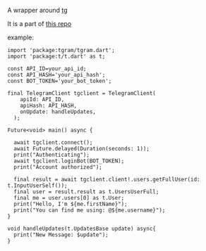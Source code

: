 A wrapper around [tg](https://github.com/telegramflutter/tg)

It is a part of [this repo](https://github.com/DeekshithSH/tg-dart-demo)

example:
```
import 'package:tgram/tgram.dart';
import 'package:t/t.dart' as t;

const API_ID=your_api_id;
const API_HASH='your_api_hash';
const BOT_TOKEN='your_bot_token';

final TelegramClient tgclient = TelegramClient(
    apiId: API_ID,
    apiHash: API_HASH,
    onUpdate: handleUpdates,
  );

Future<void> main() async {

  await tgclient.connect();
  await Future.delayed(Duration(seconds: 1));
  print("Authenticating");
  await tgclient.loginBot(BOT_TOKEN);
  print("Account authorized");

  final result = await tgclient.client!.users.getFullUser(id: t.InputUserSelf());
  final user = result.result as t.UsersUserFull;
  final me = user.users[0] as t.User;
  print("Hello, I'm ${me.firstName}");
  print("You can find me using: @${me.username}");
}

void handleUpdates(t.UpdatesBase update) async{
  print("New Message: $update");
}

```
